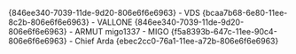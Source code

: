 {846ee340-7039-11de-9d20-806e6f6e6963} - VDS
{bcaa7b68-6e80-11ee-8c2b-806e6f6e6963} - VALLONE
{846ee340-7039-11de-9d20-806e6f6e6963} - ARMUT
migo1337 - MIGO
{f5a8393b-647c-11ee-90c4-806e6f6e6963} - Chief Arda
{ebec2cc0-76a1-11ee-a72b-806e6f6e6963}
